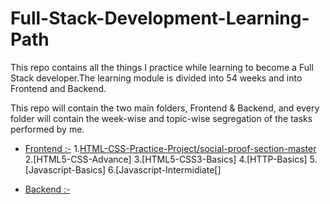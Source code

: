 # Full-Stack-Development-Learning-Path

This repo contains all the things I practice while learning to become a Full Stack developer.The learning module is divided into 54 weeks and into
Frontend and Backend.

This repo will contain the two main folders, Frontend & Backend, and every folder will contain the week-wise and topic-wise segregation of the tasks performed by me.

- [Frontend :-](https://github.com/kaiwalyakoparkar/Full-Stack-Development-Learning-Path/tree/main/Front-End)
    1.[HTML-CSS-Practice-Project/social-proof-section-master](Front-End/HTML-CSS-Practice-Project/social-proof-section-master/)
    2.[HTML5-CSS-Advance]
    3.[HTML5-CSS3-Basics]
    4.[HTTP-Basics]
    5.[Javascript-Basics]
    6.[Javascript-Intermidiate[]




- [Backend :-](https://github.com/kaiwalyakoparkar/Full-Stack-Development-Learning-Path/tree/main/Back-End)
